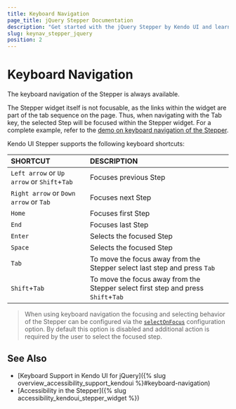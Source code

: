 ```yaml
---
title: Keyboard Navigation
page_title: jQuery Stepper Documentation
description: "Get started with the jQuery Stepper by Kendo UI and learn about the accessibility support it provides through its keyboard navigation functionality."
slug: keynav_stepper_jquery
position: 2
---
```


# Keyboard Navigation

The keyboard navigation of the Stepper is always available.

The Stepper widget itself is not focusable, as the links within the widget are part of the tab sequence on the page. Thus, when navigating with the Tab key, the selected Step will be focused within the Stepper widget. For a complete example, refer to the [demo on keyboard navigation of the Stepper](https://demos.telerik.com/kendo-ui/stepper/keyboard-navigation).

Kendo UI Stepper supports the following keyboard shortcuts:

| SHORTCUT						| DESCRIPTION				                                                        |
|:---                 |:---                                                                                |
| `Left arrow` or `Up arrow` or `Shift`+`Tab`               | Focuses previous Step |
| `Right arrow` or `Down arrow` or `Tab`              | Focuses next Step |
| `Home`               | Focuses first Step |
| `End`               | Focuses last Step |
| `Enter`             | Selects the focused Step|
| `Space`             | Selects the focused Step|
| `Tab`               | To move the focus away from the Stepper select last step and press `Tab` |
| `Shift`+`Tab`    | To move the focus away from the Stepper select first step and press `Shift`+`Tab` |

> When using keyboard navigation the focusing and selecting behavior of the Stepper can be configured via the [`selectOnFocus`](/api/javascript/ui/stepper/configuration/selectonfocus) configuration option. By default this option is disabled and additional action is required by the user to select the focused step.

## See Also

* [Keyboard Support in Kendo UI for jQuery]({% slug overview_accessibility_support_kendoui %}#keyboard-navigation)
* [Accessibility in the Stepper]({% slug accessibility_kendoui_stepper_widget %})
